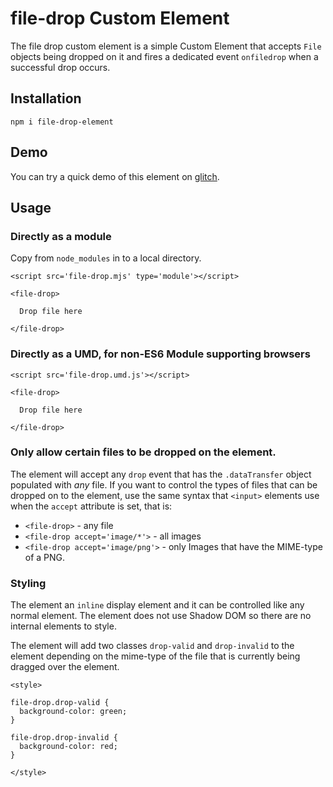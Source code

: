 # file-drop Custom Element

The file drop custom element is a simple Custom Element that accepts `File` objects being
dropped on it and fires a dedicated event `onfiledrop` when a successful drop occurs.

## Installation

`npm i file-drop-element`

## Demo

You can try a quick demo of this element on [glitch](https://file-drop-element.glitch.me/).

## Usage

### Directly as a module

Copy from `node_modules` in to a local directory.

```
<script src='file-drop.mjs' type='module'></script>

<file-drop>

  Drop file here

</file-drop>
```

### Directly as a UMD, for non-ES6 Module supporting browsers

```
<script src='file-drop.umd.js'></script>

<file-drop>

  Drop file here

</file-drop>
```

### Only allow certain files to be dropped on the element.

The element will accept any `drop` event that has the `.dataTransfer` object
populated with _any_ file. If you want to control the types of files that 
can be dropped on to the element, use the same syntax that `<input>` elements
use when the `accept` attribute is set, that is:

* `<file-drop>` - any file
* `<file-drop accept='image/*'>` - all images
* `<file-drop accept='image/png'>` - only Images that have the MIME-type of a PNG.

### Styling

The element an `inline` display element and it can be controlled like any normal
element. The element does not use Shadow DOM so there are no internal elements
to style.

The element will add two classes `drop-valid` and `drop-invalid` to the element
depending on the mime-type of the file that is currently being dragged over the
element.

```
<style>

file-drop.drop-valid {
  background-color: green;
}

file-drop.drop-invalid {
  background-color: red;
}

</style>
```
